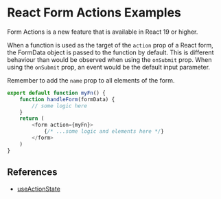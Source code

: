 # React Form Actions Examples

Form Actions is a new feature that is available in React 19 or higher.

When a function is used as the target of the `action` prop of a React form, the FormData object is passed to the function by default.  This is different behaviour than would be observed when using the `onSubmit` prop.  When using the `onSubmit` prop, an event would be the default input parameter.

Remember to add the `name` prop to all elements of the form.

```ts
export default function myFn() {
    function handleForm(formData) {
        // some logic here
    }
    return (
        <form action={myFn}>
            {/* ...some logic and elements here */}
        </form>
    )
}
```

## References

- [useActionState](https://react.dev/reference/react/useActionState)
